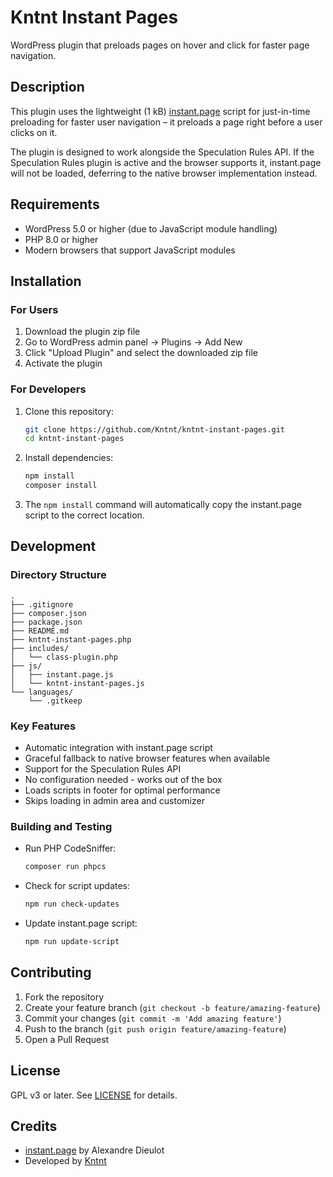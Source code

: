 # Kntnt Instant Pages

WordPress plugin that preloads pages on hover and click for faster page navigation.

## Description

This plugin uses the lightweight (1 kB) [instant.page](https://instant.page/) script for just-in-time preloading for faster user navigation – it preloads a page right before a user clicks on it.

The plugin is designed to work alongside the Speculation Rules API. If the Speculation Rules plugin is active and the browser supports it, instant.page will not be loaded, deferring to the native browser implementation instead.

## Requirements

- WordPress 5.0 or higher (due to JavaScript module handling)
- PHP 8.0 or higher
- Modern browsers that support JavaScript modules

## Installation

### For Users

1. Download the plugin zip file
2. Go to WordPress admin panel → Plugins → Add New
3. Click "Upload Plugin" and select the downloaded zip file
4. Activate the plugin

### For Developers

1. Clone this repository:
   ```bash
   git clone https://github.com/Kntnt/kntnt-instant-pages.git
   cd kntnt-instant-pages
   ```

2. Install dependencies:
   ```bash
   npm install
   composer install
   ```

3. The `npm install` command will automatically copy the instant.page script to the correct location.

## Development

### Directory Structure
```
.
├── .gitignore
├── composer.json
├── package.json
├── README.md
├── kntnt-instant-pages.php
├── includes/
│   └── class-plugin.php
├── js/
│   ├── instant.page.js
│   └── kntnt-instant-pages.js
└── languages/
    └── .gitkeep
```

### Key Features

- Automatic integration with instant.page script
- Graceful fallback to native browser features when available
- Support for the Speculation Rules API
- No configuration needed - works out of the box
- Loads scripts in footer for optimal performance
- Skips loading in admin area and customizer

### Building and Testing

- Run PHP CodeSniffer:
  ```bash
  composer run phpcs
  ```

- Check for script updates:
  ```bash
  npm run check-updates
  ```

- Update instant.page script:
  ```bash
  npm run update-script
  ```

## Contributing

1. Fork the repository
2. Create your feature branch (`git checkout -b feature/amazing-feature`)
3. Commit your changes (`git commit -m 'Add amazing feature'`)
4. Push to the branch (`git push origin feature/amazing-feature`)
5. Open a Pull Request

## License

GPL v3 or later. See [LICENSE](https://www.gnu.org/licenses/gpl-3.0.html) for details.

## Credits

- [instant.page](https://instant.page/) by Alexandre Dieulot
- Developed by [Kntnt](https://www.kntnt.se/)